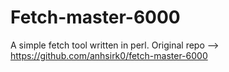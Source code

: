# Fetch-master-6000
A simple fetch tool written in perl. Original repo --> https://github.com/anhsirk0/fetch-master-6000
